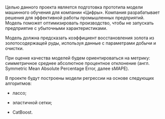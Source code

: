 Целью данного проекта является подготовка прототипа модели машинного обучения для компании «Цифры». Компания разрабатывает решения для эффективной работы промышленных предприятий. Модель поможет оптимизировать производство, чтобы не запускать предприятие с убыточными характеристиками.

Модель должна предсказать коэффициент восстановления золота из золотосодержащей руды, используя данные с параметрами добычи и очистки.

При оценке качества моделей будем ориентироваться на метрику: симметричное среднее абсолютное процентное отклонение (англ. Symmetric Mean Absolute Percentage Error, далее sMAPE).

В проекте будут построены модели регрессии на основе следующих алгоритмов:

- лассо;

- эластичной сетки;

- CatBoost.
